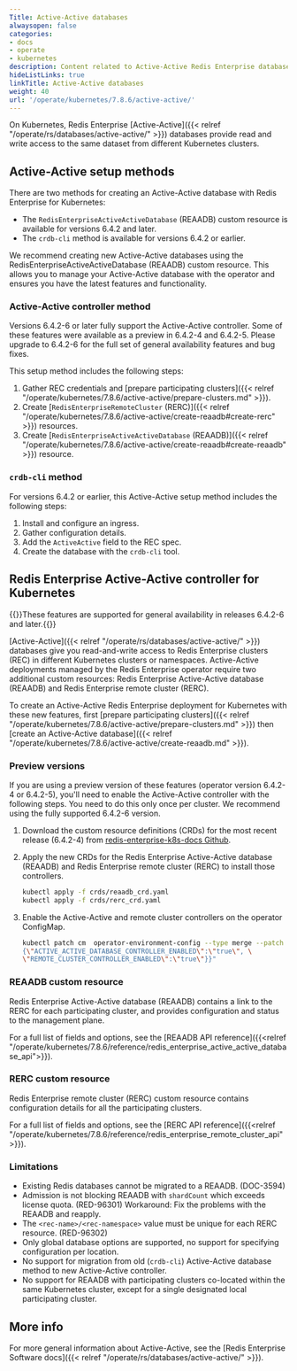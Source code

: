 ```yaml
---
Title: Active-Active databases
alwaysopen: false
categories:
- docs
- operate
- kubernetes
description: Content related to Active-Active Redis Enterprise databases for Kubernetes.
hideListLinks: true
linkTitle: Active-Active databases
weight: 40
url: '/operate/kubernetes/7.8.6/active-active/'
---
```


On Kubernetes, Redis Enterprise [Active-Active]({{< relref "/operate/rs/databases/active-active/" >}}) databases provide read and write access to the same dataset from different Kubernetes clusters.

## Active-Active setup methods

There are two methods for creating an Active-Active database with Redis Enterprise for Kubernetes:

- The `RedisEnterpriseActiveActiveDatabase` (REAADB) custom resource is available for versions 6.4.2 and later.
- The `crdb-cli` method is available for versions 6.4.2 or earlier.


We recommend creating new Active-Active databases using the RedisEnterpriseActiveActiveDatabase (REAADB) custom resource. This allows you to manage your Active-Active database with the operator and ensures you have the latest features and functionality.

### Active-Active controller method

Versions 6.4.2-6 or later fully support the Active-Active controller. Some of these features were available as a preview in 6.4.2-4 and 6.4.2-5. Please upgrade to 6.4.2-6 for the full set of general availability features and bug fixes.

This setup method includes the following steps:

1. Gather REC credentials and [prepare participating clusters]({{< relref "/operate/kubernetes/7.8.6/active-active/prepare-clusters.md" >}}).
2. Create [`RedisEnterpriseRemoteCluster` (RERC)]({{< relref "/operate/kubernetes/7.8.6/active-active/create-reaadb#create-rerc" >}}) resources.
3. Create [`RedisEnterpriseActiveActiveDatabase` (REAADB)]({{< relref "/operate/kubernetes/7.8.6/active-active/create-reaadb#create-reaadb" >}}) resource.

### `crdb-cli` method

For versions 6.4.2 or earlier, this Active-Active setup method includes the following steps:

1. Install and configure an ingress.
2. Gather configuration details.
3. Add the `ActiveActive` field to the REC spec.
4. Create the database with the `crdb-cli` tool.

## Redis Enterprise Active-Active controller for Kubernetes

{{<note>}}These features are supported for general availability in releases 6.4.2-6 and later.{{</note>}}

[Active-Active]({{< relref "/operate/rs/databases/active-active/" >}}) databases give you read-and-write access to Redis Enterprise clusters (REC) in different Kubernetes clusters or namespaces. Active-Active deployments managed by the Redis Enterprise operator require two additional custom resources: Redis Enterprise Active-Active database (REAADB) and Redis Enterprise remote cluster (RERC).

To create an Active-Active Redis Enterprise deployment for Kubernetes with these new features, first [prepare participating clusters]({{< relref "/operate/kubernetes/7.8.6/active-active/prepare-clusters.md" >}}) then [create an Active-Active database]({{< relref "/operate/kubernetes/7.8.6/active-active/create-reaadb.md" >}}).

### Preview versions

If you are using a preview version of these features (operator version 6.4.2-4 or 6.4.2-5), you'll need to enable the Active-Active controller with the following steps. You need to do this only once per cluster. We recommend using the fully supported 6.4.2-6 version.

1. Download the custom resource definitions (CRDs) for the most recent release (6.4.2-4) from [redis-enterprise-k8s-docs Github](https://github.com/RedisLabs/redis-enterprise-k8s-docs/tree/master/crds).

1. Apply the new CRDs for the Redis Enterprise Active-Active database (REAADB) and Redis Enterprise remote cluster (RERC) to install those controllers.

    ```sh
    kubectl apply -f crds/reaadb_crd.yaml
    kubectl apply -f crds/rerc_crd.yaml
    ```

1. Enable the Active-Active and remote cluster controllers on the operator ConfigMap.

    ```sh
    kubectl patch cm  operator-environment-config --type merge --patch "{\"data\": \
    {\"ACTIVE_ACTIVE_DATABASE_CONTROLLER_ENABLED\":\"true\", \
    \"REMOTE_CLUSTER_CONTROLLER_ENABLED\":\"true\"}}"


### REAADB custom resource

Redis Enterprise Active-Active database (REAADB) contains a link to the RERC for each participating cluster, and provides configuration and status to the management plane.

For a full list of fields and options, see the [REAADB API reference]({{<relref "/operate/kubernetes/7.8.6/reference/redis_enterprise_active_active_database_api">}}).

### RERC custom resource

Redis Enterprise remote cluster (RERC) custom resource contains configuration details for all the participating clusters.

For a full list of fields and options, see the [RERC API reference]({{<relref "/operate/kubernetes/7.8.6/reference/redis_enterprise_remote_cluster_api">}}).

### Limitations

* Existing Redis databases cannot be migrated to a REAADB. (DOC-3594)
* Admission is not blocking REAADB with `shardCount` which exceeds license quota. (RED-96301)
    Workaround: Fix the problems with the REAADB and reapply.
* The `<rec-name>/<rec-namespace>` value must be unique for each RERC resource. (RED-96302)
* Only global database options are supported, no support for specifying configuration per location.
* No support for migration from old (`crdb-cli`) Active-Active database method to new Active-Active controller.
* No support for REAADB with participating clusters co-located within the same Kubernetes cluster, except for a single designated local participating cluster.

## More info

For more general information about Active-Active, see the [Redis Enterprise Software docs]({{< relref "/operate/rs/databases/active-active/" >}}).
